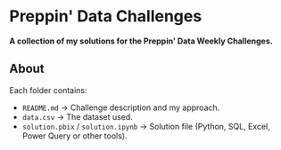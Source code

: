 # Preppin' Data Challenges  
**A collection of my solutions for the Preppin' Data Weekly Challenges.**  

## About  
Each folder contains:  
- `README.md` → Challenge description and my approach.  
- `data.csv` → The dataset used.  
- `solution.pbix` / `solution.ipynb` → Solution file (Python, SQL, Excel, Power Query or other tools).  

